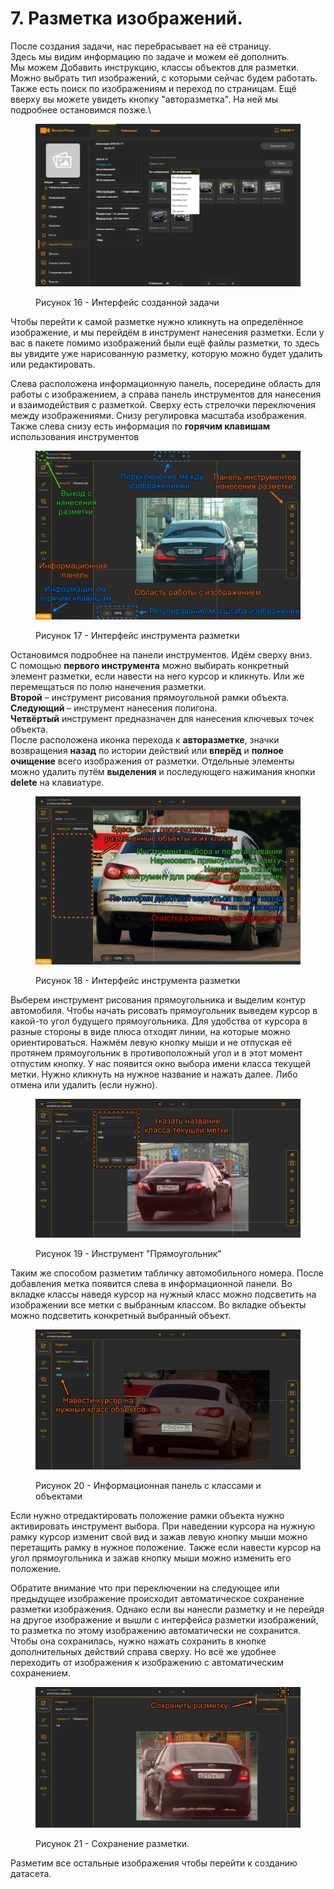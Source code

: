 # 7. Разметка изображений.

После создания задачи, нас перебрасывает на её страницу.\
Здесь мы видим информацию по задаче и можем её дополнить. \
Мы можем Добавить инструкцию, классы объектов для разметки. Можно выбрать тип изображений, с которыми сейчас будем работать. Также есть поиск по изображениям и переход по страницам. Ещё вверху вы можете увидеть кнопку "авторазметка". На ней мы подробнее остановимся позже.\


<figure><img src=".gitbook/assets/16_перед_рисованием.png" alt=""><figcaption><p>Рисунок 16 - Интерфейс созданной задачи</p></figcaption></figure>

Чтобы перейти к самой разметке нужно кликнуть на определённое изображение, и мы перейдём в инструмент нанесения разметки. Если у вас в пакете помимо изображений были ещё файлы разметки, то здесь вы увидите уже нарисованную разметку, которую можно будет удалить или редактировать.

Слева расположена информационную панель, посередине область для работы с изображением, а справа панель инструментов для нанесения и взаимодействия с разметкой. Сверху есть стрелочки переключения между изображениями. Снизу регулировка масштаба изображения. Также слева снизу есть информация по **горячим клавишам** использования инструментов&#x20;

<figure><img src=".gitbook/assets/17_интерфейс_рисовалки.png" alt=""><figcaption><p>Рисунок 17 - Интерфейс инструмента разметки</p></figcaption></figure>

Остановимся подробнее на панели инструментов. Идём сверху вниз. \
С помощью **первого инструмента** можно выбирать конкретный элемент разметки, если навести на него курсор и кликнуть. Или же перемещаться по полю нанечения разметки. \
**Второй** – инструмент рисования прямоугольной рамки объекта.\
**Следующий** – инструмент нанесения полигона. \
**Четвёртый** инструмент предназначен для нанесения ключевых точек объекта. \
После расположена иконка перехода к **авторазметке**, значки возвращения **назад** по истории действий или **вперёд** и **полное очищение** всего изображения от разметки. Отдельные элементы можно удалить путём **выделения** и последующего нажимания кнопки **delete** на клавиатуре.

<figure><img src=".gitbook/assets/18_инструменты_рисовалки.png" alt=""><figcaption><p>Рисунок 18 - Интерфейс инструмента разметки</p></figcaption></figure>

Выберем инструмент рисования прямоугольника и выделим контур автомобиля. Чтобы начать рисовать прямоугольник выведем курсор в какой-то угол будущего прямоугольника. Для удобства от курсора в разные стороны в виде плюса отходят линии, на которые можно ориентироваться. Нажмём левую кнопку мыши и не отпуская её протянем прямоугольник в противоположный угол и в этот момент отпустим кнопку. У нас появится окно выбора имени класса текущей метки. Нужно кликнуть на нужное название и нажать далее. Либо отмена или удалить (если нужно).

<figure><img src=".gitbook/assets/19_нанесение_прямоугольника.png" alt=""><figcaption><p>Рисунок 19 - Инструмент "Прямоугольник"</p></figcaption></figure>

Таким же способом разметим табличку автомобильного номера. После добавления метка появится слева в информационной панели. Во вкладке классы наведя курсор на нужный класс можно подсветить на изображении все метки с выбранным классом. Во вкладке объекты можно подсветить конкретный выбранный объект.

<figure><img src=".gitbook/assets/20_подсветить.png" alt=""><figcaption><p>Рисунок 20 - Информационная панель с классами и объектами</p></figcaption></figure>

Если нужно отредактировать положение рамки объекта нужно активировать инструмент выбора. При наведении курсора на нужную рамку курсор изменит свой вид и зажав левую кнопку мыши можно перетащить рамку в нужное положение. Также если навести курсор на угол прямоугольника и зажав кнопку мыши можно изменить его положение.

Обратите внимание что при переключении на следующее или предыдущее изображение происходит автоматическое сохранение разметки изображения. Однако если вы нанесли разметку и не перейдя на другое изображение и вышли с интерфейса разметки изображений, то разметка по этому изображению автоматически не сохранится. Чтобы она сохранилась, нужно нажать сохранить в кнопке дополнительных действий справа сверху. Но всё же удобнее переходить от изображения к изображению с автоматическим сохранением.

<figure><img src=".gitbook/assets/21_сохранить_разметку.png" alt=""><figcaption><p>Рисунок 21 - Сохранение разметки.</p></figcaption></figure>

Разметим все остальные изображения чтобы перейти к созданию датасета.
